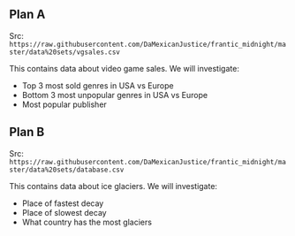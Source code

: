 ## Plan A
Src: `https://raw.githubusercontent.com/DaMexicanJustice/frantic_midnight/master/data%20sets/vgsales.csv`

This contains data about video game sales.
We will investigate:

* Top 3 most sold genres in USA vs Europe
* Bottom 3 most unpopular genres in USA vs Europe
* Most popular publisher

## Plan B
Src: `https://raw.githubusercontent.com/DaMexicanJustice/frantic_midnight/master/data%20sets/database.csv`

This contains data about ice glaciers.
We will investigate:

* Place of fastest decay
* Place of slowest decay
* What country has the most glaciers
